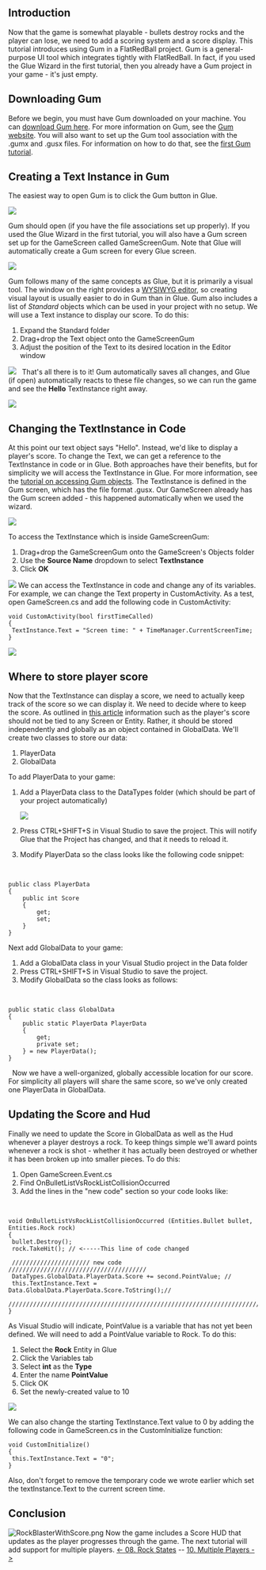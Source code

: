 ## Introduction

Now that the game is somewhat playable - bullets destroy rocks and the player can lose, we need to add a scoring system and a score display. This tutorial introduces using Gum in a FlatRedBall project. Gum is a general-purpose UI tool which integrates tightly with FlatRedBall. In fact, if you used the Glue Wizard in the first tutorial, then you already have a Gum project in your game - it's just empty.

## Downloading Gum

Before we begin, you must have Gum downloaded on your machine. You can [download Gum here](http://files.flatredball.com/content/Tools/Gum/Gum.zip). For more information on Gum, see the [Gum website](http://gumui.net/). You will also want to set up the Gum tool association with the .gumx and .gusx files. For information on how to do that, see the [first Gum tutorial](/documentation/tools/gum/tutorials/tutorials-gum-introduction-and-setup.md).

## Creating a Text Instance in Gum

The easiest way to open Gum is to click the Gum button in Glue.

![](/media/2021-03-img_604d7f8df22d4.png)

Gum should open (if you have the file associations set up properly). If you used the Glue Wizard in the first tutorial, you will also have a Gum screen set up for the GameScreen called GameScreenGum. Note that Glue will automatically create a Gum screen for every Glue screen.

![](/media/2021-03-img_604d80112bbec.png)

Gum follows many of the same concepts as Glue, but it is primarily a visual tool. The window on the right provides a [WYSIWYG editor](https://en.wikipedia.org/wiki/WYSIWYG), so creating visual layout is usually easier to do in Gum than in Glue. Gum also includes a list of *Standard* objects which can be used in your project with no setup. We will use a Text instance to display our score. To do this:

1.  Expand the Standard folder
2.  Drag+drop the Text object onto the GameScreenGum
3.  Adjust the position of the Text to its desired location in the Editor window

[![](/media/2016-01-2021_March_13_200519.gif)](/media/2016-01-2021_March_13_200519.gif)   That's all there is to it! Gum automatically saves all changes, and Glue (if open) automatically reacts to these file changes, so we can run the game and see the **Hello** TextInstance right away.

![](/media/2021-03-img_604d810fec276.png)

## Changing the TextInstance in Code

At this point our text object says "Hello". Instead, we'd like to display a player's score. To change the Text, we can get a reference to the TextInstance in code or in Glue. Both approaches have their benefits, but for simplicity we will access the TextInstance in Glue. For more information, see the [tutorial on accessing Gum objects](/documentation/tools/gum/tutorials/tutorials-gum-gum-objects-in-code.md). The TextInstance is defined in the Gum screen, which has the file format .gusx. Our GameScreen already has the Gum screen added - this happened automatically when we used the wizard.

![](/media/2021-03-img_604d823aa3e8a.png)

To access the TextInstance which is inside GameScreenGum:

1.  Drag+drop the GameScreenGum onto the GameScreen's Objects folder
2.  Use the **Source Name** dropdown to select **TextInstance**
3.  Click **OK**

[![](/media/2016-01-2021_March_13_200727.gif)](/media/2016-01-2021_March_13_200727.gif) We can access the TextInstance in code and change any of its variables. For example, we can change the Text property in CustomActivity. As a test, open GameScreen.cs and add the following code in CustomActivity:

    void CustomActivity(bool firstTimeCalled)
    {
     TextInstance.Text = "Screen time: " + TimeManager.CurrentScreenTime;
    }

![](/media/2021-03-img_604d837571f15.png)

## Where to store player score

Now that the TextInstance can display a score, we need to actually keep track of the score so we can display it. We need to decide where to keep the score. As outlined in [this article](/frb/docs/index.php?title=Glue:Tutorials:Proper_Information_Access "Glue:Tutorials:Proper Information Access") information such as the player's score should not be tied to any Screen or Entity. Rather, it should be stored independently and globally as an object contained in GlobalData. We'll create two classes to store our data:

1.  PlayerData
2.  GlobalData

To add PlayerData to your game:

1.  Add a PlayerData class to the DataTypes folder (which should be part of your project automatically)

    ![](/media/2022-12-img_63a310d138ae3.png)

2.  Press CTRL+SHIFT+S in Visual Studio to save the project. This will notify Glue that the Project has changed, and that it needs to reload it.

3.  Modify PlayerData so the class looks like the following code snippet:

&nbsp;

    public class PlayerData
    {
        public int Score
        {
            get;
            set;
        }
    }

Next add GlobalData to your game:

1.  Add a GlobalData class in your Visual Studio project in the Data folder
2.  Press CTRL+SHIFT+S in Visual Studio to save the project.
3.  Modify GlobalData so the class looks as follows:

&nbsp;

    public static class GlobalData
    {
        public static PlayerData PlayerData
        {
            get;
            private set;
        } = new PlayerData();
    }

  Now we have a well-organized, globally accessible location for our score. For simplicity all players will share the same score, so we've only created one PlayerData in GlobalData.

## Updating the Score and Hud

Finally we need to update the Score in GlobalData as well as the Hud whenever a player destroys a rock. To keep things simple we'll award points whenever a rock is shot - whether it has actually been destroyed or whether it has been broken up into smaller pieces. To do this:

1.  Open GameScreen.Event.cs
2.  Find OnBulletListVsRockListCollisionOccurred
3.  Add the lines in the "new code" section so your code looks like:

&nbsp;

    void OnBulletListVsRockListCollisionOccurred (Entities.Bullet bullet, Entities.Rock rock)
    {
     bullet.Destroy();
     rock.TakeHit(); // <-----This line of code changed

     ////////////////////// new code ///////////////////////////////////////
     DataTypes.GlobalData.PlayerData.Score += second.PointValue; //
     this.TextInstance.Text = Data.GlobalData.PlayerData.Score.ToString();//
     ///////////////////////////////////////////////////////////////////////
    }

As Visual Studio will indicate, PointValue is a variable that has not yet been defined. We will need to add a PointValue variable to Rock. To do this:

1.  Select the **Rock** Entity in Glue
2.  Click the Variables tab
3.  Select **int** as the **Type**
4.  Enter the name **PointValue**
5.  Click OK
6.  Set the newly-created value to 10

![](/media/2021-03-img_604d851f8ac3c.png)

We can also change the starting TextInstance.Text value to 0 by adding the following code in GameScreen.cs in the CustomInitialize function:

    void CustomInitialize()
    {
     this.TextInstance.Text = "0";
    }

Also, don't forget to remove the temporary code we wrote earlier which set the textInstance.Text to the current screen time.

## Conclusion

![RockBlasterWithScore.png](/media/migrated_media-RockBlasterWithScore.png) Now the game includes a Score HUD that updates as the player progresses through the game. The next tutorial will add support for multiple players. [\<- 08. Rock States](/documentation/tutorials/rock-blaster/tutorials-rock-states.md "Tutorials:Rock Blaster:Rock States") -- [10. Multiple Players -\>](/documentation/tutorials/rock-blaster/tutorials-multiple-players.md "Tutorials:Rock Blaster:Multiple Players")
